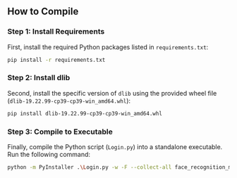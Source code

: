 ## How to Compile

### Step 1: Install Requirements

First, install the required Python packages listed in `requirements.txt`:

```bash
pip install -r requirements.txt
```
###  Step 2: Install dlib

Second, install the specific version of `dlib` using the provided wheel file (`dlib-19.22.99-cp39-cp39-win_amd64.whl`):
```bash
pip install dlib-19.22.99-cp39-cp39-win_amd64.whl
```

### Step 3: Compile to Executable

Finally, compile the Python script (`Login.py`) into a standalone executable. Run the following command:

```bash
python -m PyInstaller .\Login.py -w -F --collect-all face_recognition_models --icon logo.ico
```

